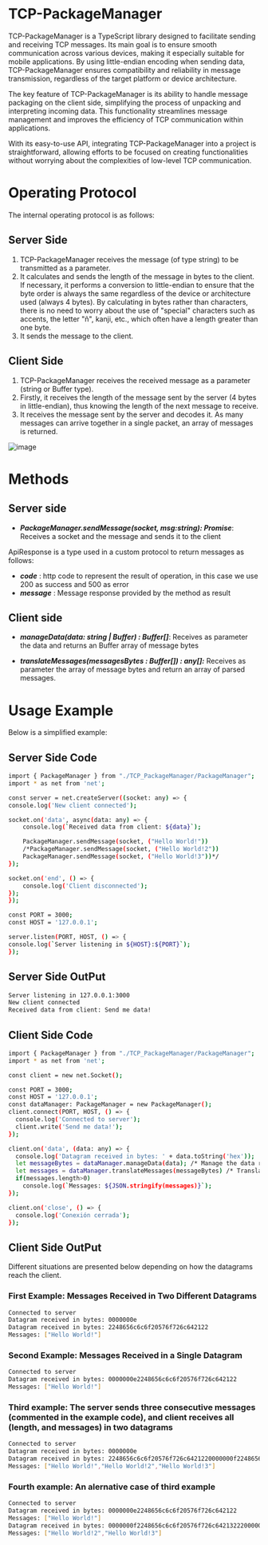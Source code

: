 # TCP-PackageManager

TCP-PackageManager is a TypeScript library designed to facilitate sending and receiving TCP messages. Its main goal is to ensure smooth communication across various devices, making it especially suitable for mobile applications. By using little-endian encoding when sending data, TCP-PackageManager ensures compatibility and reliability in message transmission, regardless of the target platform or device architecture.

The key feature of TCP-PackageManager is its ability to handle message packaging on the client side, simplifying the process of unpacking and interpreting incoming data. This functionality streamlines message management and improves the efficiency of TCP communication within applications.

With its easy-to-use API, integrating TCP-PackageManager into a project is straightforward, allowing efforts to be focused on creating functionalities without worrying about the complexities of low-level TCP communication.

# Operating Protocol
The internal operating protocol is as follows:

## Server Side
1. TCP-PackageManager receives the message (of type string) to be transmitted as a parameter.
2. It calculates and sends the length of the message in bytes to the client. If necessary, it performs a conversion to little-endian to ensure that the byte order is always the same regardless of the device or architecture used (always 4 bytes). By calculating in bytes rather than characters, there is no need to worry about the use of "special" characters such as accents, the letter "ñ", kanji, etc., which often have a length greater than one byte.
3. It sends the message to the client.

## Client Side
1. TCP-PackageManager receives the received message as a parameter (string or Buffer type).
2. Firstly, it receives the length of the message sent by the server (4 bytes in little-endian), thus knowing the length of the next message to receive.
3. It receives the message sent by the server and decodes it. As many messages can arrive together in a single packet, an array of messages is returned.

![image](https://github.com/ManuelLatorre98/TCP-package-manager/assets/71223620/f9e3facf-1d62-49aa-9475-5039180c2fc5)

# Methods
## Server side
* ***PackageManager.sendMessage(socket, msg:string): Promise<ApiResponse>***: Receives a socket and the message and sends it to the client

ApiResponse is a type used in a custom protocol to return messages as follows:
* ***code*** : http code to represent the result of operation, in this case we use 200 as success and 500 as error
* ***message*** : Message response provided by the method as result
## Client side

* ***manageData(data: string | Buffer) : Buffer[]***: Receives as parameter the data and returns an Buffer array of message bytes

* ***translateMessages(messagesBytes : Buffer[]) : any[]:*** Receives as parameter the array of message bytes and return an array of parsed messages.
# Usage Example
Below is a simplified example:

## Server Side Code
```bash
import { PackageManager } from "./TCP_PackageManager/PackageManager";
import * as net from 'net';

const server = net.createServer((socket: any) => {
console.log('New client connected');

socket.on('data', async(data: any) => {
    console.log(`Received data from client: ${data}`);

    PackageManager.sendMessage(socket, ("Hello World!"))
    /*PackageManager.sendMessage(socket, ("Hello World!2"))
    PackageManager.sendMessage(socket, ("Hello World!3"))*/
});

socket.on('end', () => {
    console.log('Client disconnected');
});
});

const PORT = 3000;
const HOST = '127.0.0.1';

server.listen(PORT, HOST, () => {
console.log(`Server listening in ${HOST}:${PORT}`);
});
```
## Server Side OutPut
```bash
Server listening in 127.0.0.1:3000
New client connected
Received data from client: Send me data!
```

## Client Side Code
```bash
import { PackageManager } from "./TCP_PackageManager/PackageManager";
import * as net from 'net';

const client = new net.Socket();

const PORT = 3000;
const HOST = '127.0.0.1';
const dataManager: PackageManager = new PackageManager();
client.connect(PORT, HOST, () => {
  console.log('Connected to server');
  client.write('Send me data!');
});

client.on('data', (data: any) => {
  console.log('Datagram received in bytes: ' + data.toString('hex'));
  let messageBytes = dataManager.manageData(data); /* Manage the data received and get and array of messages */
  let messages = dataManager.translateMessages(messageBytes) /* Translates the array of message bytes into an array of parsed messages. */
  if(messages.length>0)
    console.log(`Messages: ${JSON.stringify(messages)}`);
});

client.on('close', () => {
  console.log('Conexión cerrada');
});
```
## Client Side OutPut
Different situations are presented below depending on how the datagrams reach the client.
### First Example: Messages Received in Two Different Datagrams
```bash
Connected to server
Datagram received in bytes: 0000000e
Datagram received in bytes: 2248656c6c6f20576f726c642122
Messages: ["Hello World!"]
```

### Second Example: Messages Received in a Single Datagram
```bash
Connected to server
Datagram received in bytes: 0000000e2248656c6c6f20576f726c642122
Messages: ["Hello World!"]
```

### Third example: The server sends three consecutive messages (commented in the example code), and client receives all (length, and messages) in two datagrams
```bash
Connected to server
Datagram received in bytes: 0000000e
Datagram received in bytes: 2248656c6c6f20576f726c6421220000000f2248656c6c6f20576f726c642132220000000f2248656c6c6f20576f726c64213322
Messages: ["Hello World!","Hello World!2","Hello World!3"]
```

### Fourth example: An alernative case of third example
```bash
Connected to server
Datagram received in bytes: 0000000e2248656c6c6f20576f726c642122
Messages: ["Hello World!"]
Datagram received in bytes: 0000000f2248656c6c6f20576f726c642132220000000f2248656c6c6f20576f726c64213322
Messages: ["Hello World!2","Hello World!3"]
```
